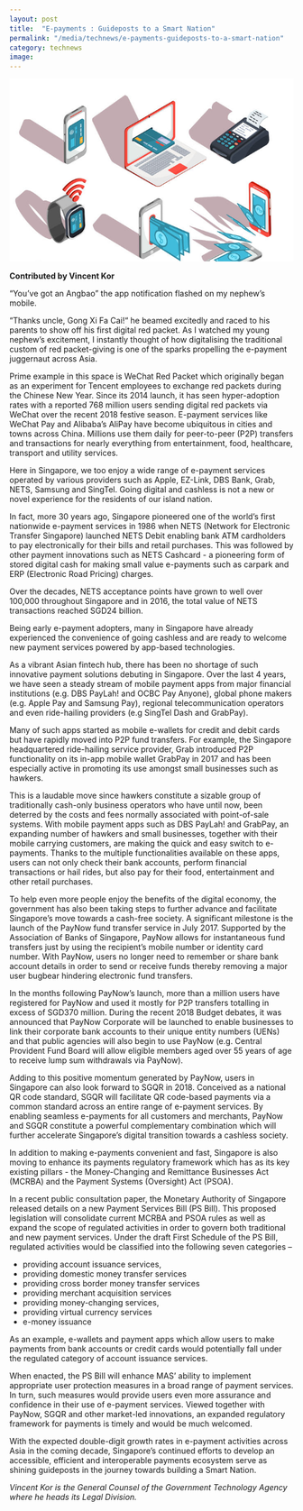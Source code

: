 ```yaml
---
layout: post
title:  "E-payments : Guideposts to a Smart Nation"
permalink: "/media/technews/e-payments-guideposts-to-a-smart-nation"
category: technews
image: 
---
```


![e payment](/images/technews/e-payments-guideposts-to-a-smart-nation-part-1.jpg)

**Contributed by Vincent Kor**

“You’ve got an Angbao” the app notification flashed on my nephew’s mobile. 

“Thanks uncle, Gong Xi Fa Cai!“ he beamed excitedly and raced to his parents to show off his first digital red packet. As I watched my young nephew’s excitement, I instantly thought of how digitalising the traditional custom of red packet-giving is one of the sparks propelling the e-payment juggernaut across Asia. 

Prime example in this space is WeChat Red Packet which originally began as an experiment for Tencent employees to exchange red packets during the Chinese New Year. Since its 2014 launch, it has seen hyper-adoption rates with a reported 768 million users sending digital red packets via WeChat over the recent 2018 festive season. E-payment services like WeChat Pay and Alibaba’s AliPay have become ubiquitous in cities and towns across China. Millions use them daily for peer-to-peer (P2P) transfers and transactions for nearly everything from entertainment, food, healthcare, transport and utility services.  

Here in Singapore, we too enjoy a wide range of e-payment services operated by various providers such as Apple, EZ-Link, DBS Bank, Grab, NETS, Samsung and SingTel. Going digital and cashless is not a new or novel experience for the residents of our island nation. 

In fact, more 30 years ago, Singapore pioneered one of the world’s first nationwide e-payment services in 1986 when NETS (Network for Electronic Transfer Singapore) launched NETS Debit enabling bank ATM cardholders to pay electronically for their bills and retail purchases. This was followed by other payment innovations such as NETS Cashcard - a pioneering form of stored digital cash for making small value e-payments such as carpark and ERP (Electronic Road Pricing) charges. 

Over the decades, NETS acceptance points have grown to well over 100,000 throughout Singapore and in 2016, the total value of NETS transactions reached SGD24 billion. 
 
Being early e-payment adopters, many in Singapore have already experienced the convenience of going cashless and are ready to welcome new payment services powered by app-based technologies. 

As a vibrant Asian fintech hub, there has been no shortage of such innovative payment solutions debuting in Singapore. Over the last 4 years, we have seen a steady stream of mobile payment apps from major financial institutions (e.g. DBS PayLah! and OCBC Pay Anyone), global phone makers (e.g. Apple Pay and Samsung Pay), regional telecommunication operators and even ride-hailing providers (e.g SingTel Dash and GrabPay). 

Many of such apps started as mobile e-wallets for credit and debit cards but have rapidly moved into P2P fund transfers. For example, the Singapore headquartered ride-hailing service provider, Grab introduced P2P functionality on its in-app mobile wallet GrabPay in 2017 and has been especially active in promoting its use amongst small businesses such as hawkers. 

This is a laudable move since hawkers constitute a sizable group of traditionally cash-only business operators who have until now, been deterred by the costs and fees normally associated with point-of-sale systems. With mobile payment apps such as DBS PayLah! and GrabPay, an expanding number of hawkers and small businesses, together with their mobile carrying customers, are making the quick and easy switch to e-payments. Thanks to the multiple functionalities available on these apps, users can not only check their bank accounts, perform financial transactions or hail rides, but also pay for their food, entertainment and other retail purchases.

To help even more people enjoy the benefits of the digital economy, the government has also been taking steps to further advance and facilitate Singapore’s move towards a cash-free society. A significant milestone is the launch of the PayNow fund transfer service in July 2017. Supported by the Association of Banks of Singapore, PayNow allows for instantaneous fund transfers just by using the recipient’s mobile number or identity card number. With PayNow, users no longer need to remember or share bank account details in order to send or receive funds thereby removing a major user bugbear hindering electronic fund transfers. 

In the months following PayNow’s launch, more than a million users have registered for PayNow and used it mostly for P2P transfers totalling in excess of SGD370 million. During the recent 2018 Budget debates, it was announced that PayNow Corporate will be launched to enable businesses to link their corporate bank accounts to their unique entity numbers (UENs) and that public agencies will also begin to use PayNow (e.g. Central Provident Fund Board will allow eligible members aged over 55 years of age to receive lump sum withdrawals via PayNow). 

Adding to this positive momentum generated by PayNow, users in Singapore can also look forward to SGQR in 2018. Conceived as a national QR code standard, SGQR will facilitate QR code-based payments via a common standard across an entire range of e-payment services. By enabling seamless e-payments for all customers and merchants, PayNow and SGQR constitute a powerful complementary combination which will further accelerate Singapore’s digital transition towards a cashless society.    

In addition to making e-payments convenient and fast, Singapore is also moving to enhance its payments regulatory framework which has as its key existing pillars - the Money-Changing and Remittance Businesses Act (MCRBA) and the Payment Systems (Oversight) Act (PSOA). 

In a recent public consultation paper, the Monetary Authority of Singapore released details on a new Payment Services Bill (PS Bill). This proposed legislation will consolidate current MCRBA and PSOA rules as well as expand the scope of regulated activities in order to govern both traditional and new payment services. Under the draft First Schedule of the PS Bill, regulated activities would be classified into the following seven categories – 
- providing account issuance services,
- providing domestic money transfer services
- providing cross border money transfer services
- providing merchant acquisition services
- providing money-changing services,
- providing virtual currency services
- e-money issuance

As an example, e-wallets and payment apps which allow users to make payments from bank accounts or credit cards would potentially fall under the regulated category of account issuance services.

When enacted, the PS Bill will enhance MAS’ ability to implement appropriate user protection measures in a broad range of payment services. In turn, such measures would provide users even more assurance and confidence in their use of e-payment services. Viewed together with PayNow, SGQR and other market-led innovations, an expanded regulatory framework for payments is timely and would be much welcomed.

With the expected double-digit growth rates in e-payment activities across Asia in the coming decade, Singapore’s continued efforts to develop an accessible, efficient and interoperable payments ecosystem serve as shining guideposts in the journey towards building a Smart Nation.

*Vincent Kor is the General Counsel of the Government Technology Agency where he heads its Legal Division.*
